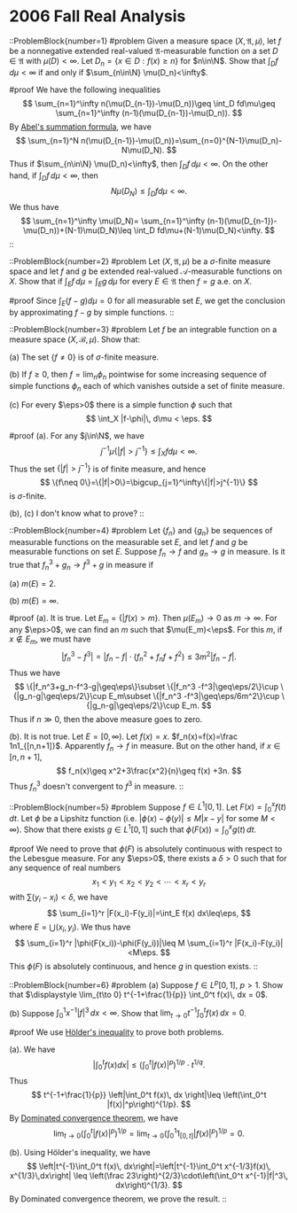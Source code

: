 # 2006 Fall Real Analysis

::ProblemBlock{number=1}
#problem
Given a measure space $(X,\mathfrak{A},\mu)$, let $f$ be a nonnegative extended real-valued $\mathfrak{A}$-measurable function on a set $D\in\mathfrak{A}$ with $\mu(D)<\infty$. Let $D_n = \{ x\in D : f(x)\geq n\}$ for $n\in\N$. Show that $\int_D f\, d\mu<\infty$ if and only if $\sum_{n\in\N} \mu(D_n)<\infty$.

#proof
We  have the following inequalities
$$
\sum_{n=1}^\infty n(\mu(D_{n-1})-\mu(D_n))\geq \int_D fd\mu\geq \sum_{n=1}^\infty (n-1)(\mu(D_{n-1})-\mu(D_n)).
$$
By [Abel's summation formula](https://en.wikipedia.org/wiki/Abel's_summation_formula), we have 
$$
\sum_{n=1}^N n(\mu(D_{n-1})-\mu(D_n))=\sum_{n=0}^{N-1}\mu(D_n)-N\mu(D_N). 
$$
Thus if $\sum_{n\in\N} \mu(D_n)<\infty$, then $\int_D f\, d\mu<\infty$. On the other hand, if 
$\int_D f\, d\mu<\infty$, then 
$$
N\mu(D_N)\leq\int_D fd\mu<\infty.
$$
We thus have 
$$
\sum_{n=1}^\infty \mu(D_N)= \sum_{n=1}^\infty (n-1)(\mu(D_{n-1})-\mu(D_n))+(N-1)\mu(D_N)\leq \int_D fd\mu+(N-1)\mu(D_N)<\infty.
$$
::

::ProblemBlock{number=2}
#problem
Let $(X,\mathfrak{A},\mu)$ be a $\sigma$-finite measure space and let $f$ and $g$ be extended real-valued $\mathcal{A}$-measurable functions on $X$. Show that if $\int_E f\, d\mu = \int_E g\, d\mu$ for every $E\in\mathfrak{A}$ then $f=g$ a.e. on $X$.

#proof
Since $\int_E(f-g)d\mu=0$ for all measurable set $E$, we get the conclusion by approximating $f-g$ by simple functions. 
::

::ProblemBlock{number=3}
#problem
Let $f$ be an integrable function on a measure space $(X,\mathcal{B},\mu)$. Show that:

(a) The set $\{f\neq 0\}$ is of $\sigma$-finite measure.

(b) If $f\geq 0$, then $f = \lim_n \phi_n$ pointwise for some increasing sequence of simple functions $\phi_n$ each of which vanishes outside a set of finite measure.

(c) For every $\eps>0$ there is a simple function $\phi$ such that 
$$
\int_X |f-\phi|\, d\mu < \eps.
$$

#proof
(a). For any $j\in\N$, we have 
$$
j^{-1}\mu\{|f|>j^{-1}\}\leq \int_X fd\mu<\infty. 
$$
Thus the set $\{|f|>j^{-1}\}$ is of finite measure, and hence 
$$
\{f\neq 0\}=\{|f|>0\}=\bigcup_{j=1}^\infty\{|f|>j^{-1}\}
$$
is $\sigma$-finite. 

(b), (c) I don't know what to prove?
::

::ProblemBlock{number=4}
#problem
Let $\{f_n\}$ and $\{g_n\}$ be sequences of measurable functions on the measurable set $E$, and let $f$ and $g$ be measurable functions on set $E$. Suppose $f_n\to f$ and $g_n\to g$ in measure. Is it true that $f_n^3+g_n\to f^3+g$ in measure if

(a) $m(E)=2$.

(b) $m(E)=\infty$.

#proof
(a). It is true. Let $E_m=\{|f(x)>m\}$. Then $\mu(E_m)\to 0$ as $m\to\infty$. For any $\eps>0$, we can find an $m$ such that
$\mu(E_m)<\eps$. For this $m$, if $x\not\in E_m$, we must have 
$$
|f_n^3-f^3|=|f_n-f|\cdot (f_n^2+f_nf+f^2)\leq 3m^2|f_n-f|.
$$
Thus we have 
$$
\{|f_n^3+g_n-f^3-g|\geq\eps\}\subset
\{|f_n^3 -f^3|\geq\eps/2\}\cup \{|g_n-g|\geq\eps/2\}\cup E_m\subset 
\{|f_n^3 -f^3|\geq\eps/6m^2\}\cup \{|g_n-g|\geq\eps/2\}\cup E_m.
$$
Thus if $n\gg 0$, then the above measure goes to zero.

(b). It is not true. Let $E=[0,\infty)$. Let $f(x)=x$. $f_n(x)=f(x)=\frac 1n1_{[n,n+1]}$. Apparently
$f_n\to f$ in measure. But on the other hand, if $x\in[n,n+1]$, 
$$
f_n(x)\geq x^2+3\frac{x^2}{n}\geq f(x) +3n.
$$
Thus $f_n^3$ doesn't convergent to $f^3$ in measure. 
::

::ProblemBlock{number=5}
#problem
Suppose $f\in L^1[0,1]$. Let $F(x) = \int_0^x f(t)\, dt$. Let $\phi$ be a Lipshitz function (i.e. $|\phi(x)-\phi(y)|\leq M|x-y|$ for some $M<\infty$). Show that there exists $g\in L^1[0,1]$ such that $\phi(F(x)) = \int_0^x g(t)\, dt$.

#proof
We need to prove that $\phi(F)$ is absolutely continuous with respect to the Lebesgue measure. For any $\eps>0$, there exists a $\delta>0$ such that for any sequence of real numbers 
$$
x_1<y_1<x_2<y_2<\cdots<x_r<y_r
$$
with $\sum (y_i-x_i)<\delta$, we have 
$$
\sum_{i=1}^r |F(x_i)-F(y_i)|=\int_E f(x) dx\leq\eps,
$$
where $E=\bigcup (x_i, y_i)$. We thus have 
$$
\sum_{i=1}^r |\phi(F(x_i))-\phi(F(y_i))|\leq M \sum_{i=1}^r |F(x_i)-F(y_i)|<M\eps.
$$
This $\phi(F)$ is absolutely continuous, and hence $g$ in question exists. 
::

::ProblemBlock{number=6}
#problem
(a) Suppose $f\in L^p[0,1]$, $p>1$. Show that $\displaystyle \lim_{t\to 0} t^{-1+\frac{1}{p}} \int_0^t f(x)\, dx = 0$.

(b) Suppose $\displaystyle \int_0^1 x^{-1}|f|^3\, dx<\infty$. Show that $\lim_{t\to 0} t^{-1}\int_0^t f(x)\, dx = 0$.

#proof
We use [Hölder's inequality](https://en.wikipedia.org/wiki/Hölder%27s_inequality) to prove both problems. 

(a). We have 
$$
\left|\int_0^tf(x) dx\right|\leq\left(\int_0^t |f(x)|^p\right)^{1/p}\cdot t^{1/q}.
$$
Thus
$$
t^{-1+\frac{1}{p}} \left|\int_0^t f(x)\, dx \right|\leq \left(\int_0^t |f(x)|^p\right)^{1/p}.
$$
By [Dominated convergence theorem](https://en.wikipedia.org/wiki/Dominated_convergence_theorem), we have
$$
\lim_{t\to 0}\left(\int_0^t |f(x)|^p\right)^{1/p}=\lim_{t\to 0}\left(\int_0^1 1_{[0,t]}|f(x)|^p\right)^{1/p}=0.
$$

(b). Using Hölder's inequality, we have 
$$
\left|t^{-1}\int_0^t f(x)\, dx\right|=\left|t^{-1}\int_0^t x^{-1/3}f(x)\, x^{1/3}\,dx\right|
\leq \left(\frac 23\right)^{2/3}\cdot\left(\int_0^t x^{-1}|f|^3\, dx\right)^{1/3}.
$$
By Dominated convergence theorem, we prove the result. 
::